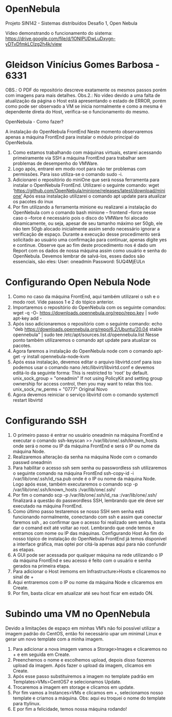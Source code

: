 # OpenNebula
Projeto SIN142 - Sistemas distribuídos Desafio 1, Open Nebula

Vídeo demonstrando o funcionamento do sistema: https://drive.google.com/file/d/1ONIPUDwLuDxygn-yDTvDfmkLCIzg2h4k/view

# Gleidson Vinícius Gomes Barbosa - 6331

OBS.: O PDF do repositório descreve exatamente os mesmos passos porém com imagens para mais detalhes.
Obs.2.: No vídeo devido a uma falta de atualização da página o Host está apresentando o estado de ERROR, porém como pode ser observado a VM se inicia normalmente e como a mesma é dependente direta do Host, verifica-se o funcionamento do mesmo. 

OpenNebula - Como fazer?

A instalação do OpenNebula FrontEnd
Neste momento observaremos apenas a máquina FrontEnd para instalar o módulo principal do OpenNebula.
1. Como estamos trabalhando com máquinas virtuais, estarei acessando primeiramente via SSH a máquina FrontEnd para trabalhar sem problemas de desempenho do VMWare.
2. Logo após, entrarei em modo root para não ter problemas com permissões. Para isso utiliza-se o comando sudo -i.
3. Adicionarei o repositório do miniOne que será nossa ferramenta para instalar o OpenNebula FrontEnd. Utilizarei o seguinte comando: wget ‘https://github.com/OpenNebula/minione/releases/latest/download/minione’ Após essa instalação utilizarei o comando apt update para atualizar os pacotes do inux
4. Por fim utilizando a ferramenta minione eu realizarei a instalação do OpenNebula com o comando bash minione – frontend –force nesse caso o –force é necessário pois o disco do VMWare foi alocado dinamicamente, ou seja, apesar de seu tamanho máximo ser 50gb, ele não tem 50gb alocado inicialmente assim sendo necessário ignorar a verificação de espaço.
Durante a execução desse procedimento será solicitado ao usuário uma confirmação para continuar, apenas digite yes e continue.
Observe que ao fim deste procedimento nos é dado um Report com os dados de nossa máquina assim como usuário e senha do OpenNebula. Devemos lembrar de salvá-los, esses dados são essenciais, são eles: User: oneadmin Password: 5UQ4MjEULn

# Configurando Open Nebula Node

1. Como no caso da máquina FrontEnd, aqui também utilizarei o ssh e o modo root. Vide passos 1 e 2 do tópico anterior.
2. Importaremos o repositório do OpenNebula com os seguinte comandos: wget -q -O- https://downloads.opennebula.org/repo/repo.key | sudo apt-key add -
3. Após isso adicionaremos o repositório com o seguinte comando: echo "deb https://downloads.opennebula.org/repo/6.2/Ubuntu/20.04 stable opennebula" | sudo tee /etc/apt/sources.list.d/opennebula.list
Nesse ponto também utilizaremos o comando apt update para atualizar os pacotes.
4. Agora faremos a instalação do OpenNebula node com o comando apt-get -y install opennebula-node-kvm
5. Após essa instalação, devemos editar o arquivo libvirtd.conf para isso podemos usar o comando nano /etc/libvirt/libvirtd.conf e devemos editá-lo da seguinte forma:
This is restricted to 'root' by default.
unix_sock_group = "oneadmin"
If not using PolicyKit and setting group ownership for access
control, then you may want to relax this too.
unix_sock_rw_perms = "0777" Original Novo
6. Agora devemos reiniciar o serviço libvirtd com o comando systemctl restart libvirtd

# Configurando SSH

1. O primeiro passo é entrar no usuário oneadmin na máquina FrontEnd e executar o comando ssh-keyscan <frontend> <node> >> /var/lib/one/.ssh/known_hosts onde <frontend> será o nome ou IP da máquina FrontEnd e <node> será o IP ou nome da máquina Node.
2. Realizaremos alteração da senha na máquina Node com o comando passwd oneadmin
3. Para habilitar o acesso ssh sem senha ou passwordless ssh utilizaremos o seguinte comando na máquina FrontEnd ssh-copy-id -i /var/lib/one/.ssh/id_rsa.pub <node> onde <node> é o IP ou nome da máquina Node. Logo após esse, também executaremos o comando scp -p /var/lib/one/.ssh/known_hosts <node>:/var/lib/one/.ssh/
4. Por fim o comando scp -p /var/lib/one/.ssh/id_rsa <node> :/var/lib/one/.ssh/ finalizará a questão do passwordless SSH, lembrando que ele deve ser executado na máquina FrontEnd.
5. Como último passo testaremos se nosso SSH sem senha está funcionando normalmente, conectando com ssh <node> e assim que conectar faremos ssh <frontend>, ao confirmar que o acesso foi realizado sem senha, basta dar o comand exit até voltar ao root. Lembrando que onde temos <node> e <frontend> entramos com nome ou IP das máquinas.
Configurando Host
Ao fim do nosso tópico de instalação do OpenNebula FrontEnd já temos disponível a interface gráfica, mas optei por citá-la apenas aqui para não confundir as etapas.
1. A GUI pode ser acessada por qualquer máquina na rede utilizando o IP da máquina FrontEnd e seu acesso é feito com o usuário e senha gerados na primeira etapa.
2. Para adicionar o Host iremoms em Infrastructure>Hosts e clicaremos no sinal de +
3. Aqui entraremos com o IP ou nome da máquina Node e clicaremos em Create.
4. Por fim, basta clicar em atualizar até seu host ficar em estado ON.

 # Subindo uma VM no OpenNebula
  
Devido a limitações de espaço em minhas VM’s não foi possível utilizar a imagem padrão do CentOS, então foi necessário upar um minimal Linux e gerar um novo template com a minha imagem.
  
1. Para adicionar a nova imagem vamos a Storage>Images e clicaremos no + e em seguida em Create.
2. Preenchemos o nome e escolhemos upload, depois disso fazemos upload da imagem.
Após fazer o upload da imagem, clicamos em Create.
3. Após esse passo substituiremos a imagem no template padrão em Templates>VMs>CentOS7 e selecionamos Update.
4. Trocaremos a imagem em storage e clicamos em update.
5. Por fim vamos a Instances>VMs e clicamos em +, selecionamos nosso template e criamos a máquina. Obs: aqui eu troquei o nome do template para ttylinux.
6. E por fim a felicidade, temos nossa máquina rodando!

